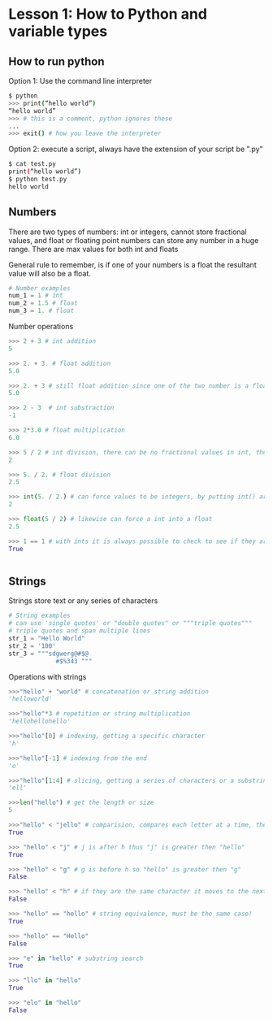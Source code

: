 # Lesson 1: How to Python and variable types 

## How to run python 
Option 1: Use the command line interpreter  

```bash
$ python
>>> print(“hello world”) 
“hello world”
>>> # this is a comment, python ignores these
...
>>> exit() # how you leave the interpreter
```

Option 2: execute a script, always have the extension of your script be ".py"

```bash
$ cat test.py
print(“hello world”)
$ python test.py 
hello world
```
## Numbers 
There are two types of numbers: int or integers, cannot store fractional values, and float or floating point numbers can store any number in a huge range. There are max values for both int and floats

General rule to remember, is if one of your numbers is a float the resultant value will also be a float.

```python
# Number examples
num_1 = 1 # int
num_2 = 1.5 # float 
num_3 = 1. # float 
```

Number operations

```python
>>> 2 + 3 # int addition
5

>>> 2. + 3. # float addition 
5.0

>>> 2. + 3 # still float addition since one of the two number is a float
5.0

>>> 2 - 3  # int substraction 
-1 

>>> 2*3.0 # float multiplication
6.0

>>> 5 / 2 # int division, there can be no fractional values in int, thus is rounded down 
2 

>>> 5. / 2. # float division 
2.5 

>>> int(5. / 2.) # can force values to be integers, by putting int() around it 
2 

>>> float(5 / 2) # likewise can force a int into a float 
2.5

>>> 1 == 1 # with ints it is always possible to check to see if they are same value with "==" operator 
True



```


## Strings 

Strings store text or any series of characters

```python
# String examples 
# can use 'single quotes' or "double quotes" or """triple quotes"""
# triple quotes and span multiple lines
str_1 = "Hello World"
str_2 = '100'
str_3 = """sdgwerg@#$@
			 #$%343 """
```
Operations with strings 

```python
>>>"hello" + "world" # concatenation or string addition
'helloworld'

>>>"hello"*3 # repetition or string multiplication
'hellohellohello'

>>>"hello"[0] # indexing, getting a specific character 
'h'

>>>"hello"[-1] # indexing from the end
'o'

>>>"hello"[1:4] # slicing, getting a series of characters or a substring, format is string[start character:end character]
'ell' 

>>>len("hello") # get the length or size 
5 

>>>"hello" < "jello" # comparision, compares each letter at a time, the letter that later in the alphebet is 'larger'
True

>>> "hello" < "j" # j is after h thus "j" is greater then "hello"
True

>>> "hello" < "g" # g is before h so "hello" is greater then "g"
False

>>> "hello" < "h" # if they are the same character it moves to the next character in the comparision or if there are no more the longer string is greater
False

>>> "hello" == "hello" # string equivalence, must be the same case! 
True

>>> "hello" == "Hello" 
False

>>> "e" in "hello" # substring search 
True 

>>> "llo" in "hello" 
True

>>> "elo" in "hello" 
False

```